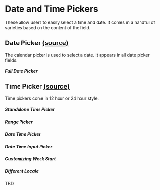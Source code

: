 Date and Time Pickers
=====================

These allow users to easily select a time and date. It comes in a handful of varieties based on the content of the field.

Date Picker [(source)](https://github.com/bullhorn/novo-elements/tree/master/projects/novo-examples/src/elements/date-picker)
------------------------------------------------------------------------------------------------------

The calendar picker is used to select a date. It appears in all date picker fields.

##### Full Date Picker

<code-example example="date-picker"></code-example>

Time Picker [(source)](https://github.com/bullhorn/novo-elements/tree/master/projects/novo-examples/src/elements/time-picker)
------------------------------------------------------------------------------------------------------

Time pickers come in 12 hour or 24 hour style.

##### Standalone Time Picker

<code-example example="time-picker"></code-example>

##### Range Picker

<code-example example="date-range"></code-example>

##### Date Time Picker

<code-example example="date-time"></code-example>

##### Date Time Input Picker

<code-example example="date-time-input"></code-example>

##### Customizing Week Start

<code-example example="week-start"></code-example>

##### Different Locale

TBD